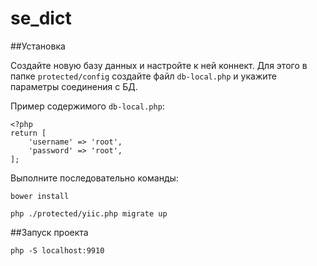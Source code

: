 # se_dict

##Установка

Создайте новую базу данных и настройте к ней коннект. Для этого в папке `protected/config` создайте файл `db-local.php` и укажите параметры соединения с БД.

Пример содержимого `db-local.php`:

```
<?php
return [
    'username' => 'root',
    'password' => 'root',
];
```

Выполните последовательно команды:

```
bower install
```

```
php ./protected/yiic.php migrate up
```

##Запуск проекта

```
php -S localhost:9910
```